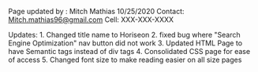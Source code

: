 Page updated by : Mitch Mathias 10/25/2020
    Contact: Mitch.mathias96@gmail.com
    Cell: XXX-XXX-XXXX

Updates: 
    1. Changed title name to Horiseon
    2. fixed bug where "Search Engine Optimization" nav button did not work
    3. Updated HTML Page to have Semantic tags instead of div tags
    4. Consolidated CSS page for ease of access
    5. Changed font size to make reading easier on all size pages
    
